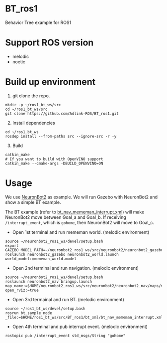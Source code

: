 # BT_ros1

Behavior Tree example for ROS1

# Support ROS version

* melodic
* noetic

# Build up environment

1. git clone the repo.
```
mkdir -p ~/ros1_bt_ws/src
cd ~/ros1_bt_ws/src
git clone https://github.com/Adlink-ROS/BT_ros1.git
```

2. Install dependencies
```
cd ~/ros1_bt_ws
rosdep install --from-paths src --ignore-src -r -y
```

3. Build
```
catkin_make
# If you want to build with OpenVINO support
catkin_make --cmake-args -DBUILD_OPENVINO=ON
```

# Usage

We use [NeuronBot2](https://github.com/Adlink-ROS/neuronbot2/tree/melodic-devel) as example.
We will run Gazebo with NeuronBot2 and show a simple BT example.

The BT example (refer to [bt_nav_mememan_interrupt.xml](bt_xml/bt_nav_mememan_interrupt.xml)) will make NeuronBot2 move between Goal_a and Goal_b.
If receiving `/interrupt_event`, which is `gohome`, then NeuronBot2 will move to Goal_c.

* Open 1st terminal and run mememan world. (melodic environment)
```
source ~/neuronbot2_ros1_ws/devel/setup.bash
export GAZEBO_MODEL_PATH=~/neuronbot2_ros1_ws/src/neuronbot2/neuronbot2_gazebo/models
roslaunch neuronbot2_gazebo neuronbot2_world.launch world_model:=mememan_world.model
```
* Open 2nd terminal and run navigation. (melodic environment)
```
source ~/neuronbot2_ros1_ws/devel/setup.bash
roslaunch neuronbot2_nav bringup.launch map_name:=$HOME/neuronbot2_ros1_ws/src/neuronbot2/neuronbot2_nav/maps/mememan.yaml open_rviz:=true
```
* Open 3rd termainal and run BT. (melodic environment) 
```
source ~/ros1_bt_ws/devel/setup.bash
rosrun bt_sample node _file:=$HOME/ros1_bt_ws/src/BT_ros1/bt_xml/bt_nav_mememan_interrupt.xml
```
* Open 4th terminal and pub interrupt event. (melodic environment)
```
rostopic pub /interrupt_event std_msgs/String "gohome"
```
